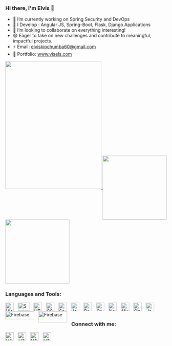 ###  Hi there, I'm Elvis  👋 


<!-- - 🤔 I’m looking for help with . -->

- 🔭 I’m currently working on Spring Security and DevOps
- 🌱 I Develop : Angular JS, Spring-Boot, Flask, Django Applications
- 👯 I’m looking to collaborate on everything interesting!
- 😄 Eager to take on new challenges and contribute to meaningful, impactful  projects.
- ⚡ Email: elviskipchumba60@gmail.com
- 💼 Portfolio: <a href="www.google.com"> www.visels.com </a>



<!---

![Anurag's GitHub stats](https://github-readme-stats-update-git-main-visels.vercel.app/api?username=visels&&include_all_commits=true&&count_private=true)  [![Top Langs](https://github-readme-stats-update-git-main-visels.vercel.app/api/top-langs/?username=visels&&size_weight=0.4&&count_weight=0.9&hide=html,scss,shell,php,Jupyter%20Notebook,TypeScript.CSS&card_width=320)](https://github.com/anuraghazra/github-readme-stats)
--->

<div display="flex">
  
<a href="https://github.com/anuraghazra/github-readme-stats">
  <img height=400 width= 300  src="https://github-readme-stats-update-git-main-visels.vercel.app/api?username=visels&&include_all_commits=true&&count_private=true" />
    <img height=200 align="center" src="https://github-readme-stats-update-git-main-visels.vercel.app/api/top-langs/?username=visels&&size_weight=0.4&&count_weight=0.9&hide=html,scss,shell,php,Jupyter%20Notebook,TypeScript&layout=compact&card_width=100" />
</a>
<a href="https://github.com/anuraghazra/convoychat">
  <img height=200 align="center" src="https://github-readme-stats-update-git-main-visels.vercel.app/api/top-langs/?username=visels&&size_weight=0.4&&count_weight=0.9&hide=html,scss,shell,php,Jupyter%20Notebook,TypeScript&layout=compact&card_width=100" />
</a>
</div>


<!---
![Anurag's GitHub stats](https://github-readme-stats.vercel.app/api?username=visels&&count_private=true)  [![Top Langs](https://github-readme-stats.vercel.app/api/top-langs/?username=visels&layout=compact)](https://github.com/anuraghazra/github-readme-stats)
--->
### Languages and Tools:

<img align="left" alt="Visual Studio Code" width="26px" src="https://cdn.jsdelivr.net/gh/devicons/devicon/icons/vscode/vscode-original.svg" style="padding-right:10px;" />
<img align="left" alt="SpringBoot" width="36px" height = "25px" src="https://user-images.githubusercontent.com/33158051/103466606-760a4000-4d14-11eb-9941-2f3d00371471.png" style="padding-right:10px;" />

<img align="left" alt="HTML5" width="26px" src="https://cdn.jsdelivr.net/gh/devicons/devicon/icons/html5/html5-original.svg" style="padding-right:10px;" />
<img align="left" alt="CSS3" width="26px" src="https://cdn.jsdelivr.net/gh/devicons/devicon/icons/css3/css3-original.svg" style="padding-right:10px;" />
<img align="left" alt="Sass" width="26px" src="https://cdn.jsdelivr.net/gh/devicons/devicon/icons/sass/sass-original.svg" style="padding-right:10px;" />
<img align="left" alt="JavaScript" width="26px" src="https://cdn.jsdelivr.net/gh/devicons/devicon/icons/javascript/javascript-original.svg" style="padding-right:10px;" />
<img align="left" alt="React" width="26px" src="https://cdn.jsdelivr.net/gh/devicons/devicon/icons/react/react-original.svg" style="padding-right:10px;" />
<img align="left" alt="GraphQL" width="26px" src="https://cdn.jsdelivr.net/gh/devicons/devicon/icons/graphql/graphql-plain.svg" style="padding-right:10px;" />
<img align="left" alt="Node.js" width="26px" src="https://cdn.jsdelivr.net/gh/devicons/devicon/icons/nodejs/nodejs-original.svg" style="padding-right:10px;" />
<img align="left" alt="MySQL" width="26px" src="https://cdn.jsdelivr.net/gh/devicons/devicon/icons/mysql/mysql-original.svg" style="padding-right:10px;" />
<img align="left" alt="Git" width="26px" src="https://cdn.jsdelivr.net/gh/devicons/devicon/icons/git/git-original.svg" style="padding-right:10px;" />

<img align="left" alt="Java" width="26px" height = "27px" src="https://seeklogo.com/images/J/java-logo-7F8B35BAB3-seeklogo.com.png" style="padding-right:10px;" />

<img align="left" alt="Firebase" width="90px" height = "25px" src="https://upload.wikimedia.org/wikipedia/commons/thumb/3/37/Firebase_Logo.svg/1200px-Firebase_Logo.svg.png" style="padding-right:10px;" />

<img align="left" alt="Firebase" width="90px" height = "35px" src="https://www.logo.wine/a/logo/Android_(operating_system)/Android_(operating_system)-Logo.wine.svg" style="padding-right:10px;" />

<br>
<br>

 ###  Connect with me:
 <img align="left" alt="HTML5" width="26px" src="https://upload.wikimedia.org/wikipedia/commons/thumb/e/e7/Instagram_logo_2016.svg/768px-Instagram_logo_2016.svg.png" style="padding-right:10px;" />
 
  <img align="left" alt="HTML5" width="26px" src="https://upload.wikimedia.org/wikipedia/commons/thumb/4/4f/Twitter-logo.svg/2491px-Twitter-logo.svg.png" style="padding-right:10px;" />
    <img align="left" alt="HTML5" width="26px" src="https://seeklogo.com/images/P/pinterest-logo-8561DDA2E1-seeklogo.com.png" style="padding-right:10px;" />
     <img align="left" alt="HTML5" width="26px" src="https://upload.wikimedia.org/wikipedia/commons/thumb/1/19/WhatsApp_logo-color-vertical.svg/2048px-WhatsApp_logo-color-vertical.svg.png" style="padding-right:10px;" />
     
<br>
<br>
   
  <!---
  ### Projects:
 ####1. powernet - React, Spri
 <br>
 ####2. 
--->

   
 



  
  
     
 









